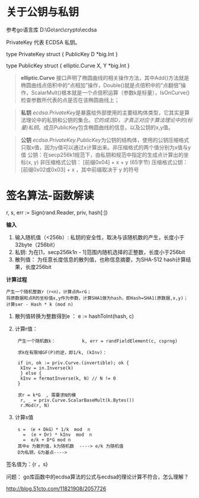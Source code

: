 # 关于公钥与私钥
 参考go语言库 D:\Go\src\crypto\ecdsa

PrivateKey 代表 ECDSA 私钥。

type PrivateKey struct {
        PublicKey
        D *big.Int
}

type PublicKey struct {
        elliptic.Curve
        X, Y *big.Int
}

> 
> **elliptic.Curve** 
> 接口声明了椭圆曲线的相关操作方法，其中Add()方法就是椭圆曲线点倍积中的“点相加”操作，Double()就是点倍积中的“点翻倍”操作，ScalarMult()根本就是一个点倍积运算（参数k是标量），IsOnCurve()检查参数所代表的点是否在该椭圆曲线上；
> 

> **私钥**
> *ecdsa.PrivateKey*是暴露给外部使用的主要结构体类型，它其实是算法理论中的私钥和公钥的集合。*它的成员D，才真正对应于算法理论中的(标量)私钥*。成员PublicKey包含椭圆曲线的信息，以及公钥的x,y值。

> **公钥**
> *ecdsa.PrivateKey.PublicKey*为公钥的结构体，使用的公钥压缩格式只取x值，因为y值可以通过x计算出来。非压缩格式的两个值分别为x值与y值
> 公钥：在secp256k1规范下，由私钥和规范中指定的生成点计算出的坐标(x, y)
>      非压缩格式公钥： [前缀0x04] + x + y (65字节)
>      压缩格式公钥：[前缀0x02或0x03] + x ，其中前缀取决于 y 的符号

# 签名算法-函数解读 #
r, s, err := Sign(rand.Reader, priv, hash[:])

**输入**
1)  输入随机值（<256b）: 私钥的安全性，取决与该随机数的产生，长度小于32byte（256bit）
2)  私钥:  为在[1，secp256k1n - 1]范围内随机选择的正整数，长度小于256bit
3)  散列值： 为任意长度信息的散列值，也称信息摘要，为SHA-512 hash计算结果，长度256bit

**计算过程**
```
产生一个随机整数r（r<n），计算点R=rG；
将原数据和点R的坐标值x,y作为参数，计算SHA1做为hash，即Hash=SHA1(原数据,x,y)；
计算s≡r - Hash * k (mod n)
```

1. 散列值转换为整数得到e  ： e := hashToInt(hash, c)
2. 计算r值： 
               
        产生一个随机数k：          k, err = randFieldElement(c, csprng)

        求k在有限域GF(P)的逆，即1/k, (kInv)：

        if in, ok := priv.Curve.(invertible); ok {
         kInv = in.Inverse(k)
         } else {
         kInv = fermatInverse(k, N) // N != 0
        }

        求r = k*G  , 需要求N的模
         r, _ = priv.Curve.ScalarBaseMult(k.Bytes())
         r.Mod(r, N)
        
3. 计算s值

        s = （e + DkG）* 1/k  mod  n
          =  (e + Dr) * kInv  mod  n
          =  e/k + D*G mod n 
        其中e 为散列值，k为随机数  ----> e/k 为随机值
        D为私钥，G为基点---->

签名值为：{r ，s} 

问题： go库函数中的ecdsa算法的公式与ecdsa的理论计算不符合，怎么理解？


http://blog.51cto.com/11821908/2057726



